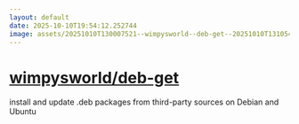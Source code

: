 ```yaml
---
layout: default
date: 2025-10-10T19:54:12.252744
image: assets/20251010T130007521--wimpysworld--deb-get--20251010T131054536--cropped.png
---
```


# [wimpysworld/deb-get](https://github.com/wimpysworld/deb-get)

install and update .deb packages from third-party sources on Debian and Ubuntu
